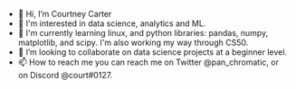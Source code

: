 - 👋 Hi, I’m Courtney Carter
- 👀 I'm interested in data science, analytics and ML.
- 🌱 I'm currently learning linux, and python libraries: pandas, numpy, matplotlib, and scipy. I'm also working my way through CS50.
- 💞️ I’m looking to collaborate on data science projects at a beginner level.
- 📫 How to reach me you can reach me on Twitter @pan_chromatic, or on Discord @court#0127.

<!---
exclu1221/exclu1221 is a ✨ special ✨ repository because its `README.md` (this file) appears on your GitHub profile.
You can click the Preview link to take a look at your changes.
--->
